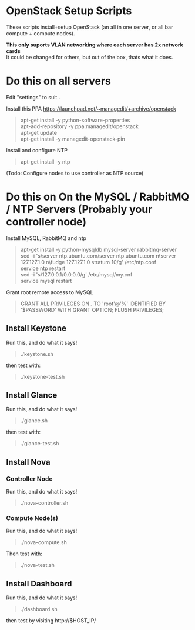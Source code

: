 # OpenStack Setup Scripts

These scripts install+setup OpenStack (an all in one server, or all bar compute + compute nodes).

**This only suports VLAN networking where each server has 2x network cards**  
It could be changed for others, but out of the box, thats what it does.

# Do this on all servers

Edit "settings" to suit..

Install this PPA https://launchpad.net/~managedit/+archive/openstack

> apt-get install -y python-software-properties  
> apt-add-repository -y ppa:managedit/openstack  
> apt-get update  
> apt-get install -y managedit-openstack-pin  

Install and configure NTP

> apt-get install -y ntp  

(Todo: Configure nodes to use controller as NTP source)

# Do this on On the MySQL / RabbitMQ / NTP Servers (Probably your controller node)

Install MySQL, RabbitMQ and ntp

> apt-get install -y python-mysqldb mysql-server rabbitmq-server  
> sed -i 's/server ntp.ubuntu.com/server ntp.ubuntu.com n\server 127.127.1.0 n\fudge 127.127.1.0 stratum 10/g' /etc/ntp.conf  
> service ntp restart  
> sed -i 's/127.0.0.1/0.0.0.0/g' /etc/mysql/my.cnf  
> service mysql restart  

Grant root remote access to MySQL

> GRANT ALL PRIVILEGES ON *.* TO 'root'@'%' IDENTIFIED BY '$PASSWORD' WITH GRANT OPTION; FLUSH PRIVILEGES;

## Install Keystone

Run this, and do what it says!

> ./keystone.sh

then test with:

> ./keystone-test.sh

## Install Glance

Run this, and do what it says!

> ./glance.sh

then test with:

> ./glance-test.sh

## Install Nova

### Controller Node

Run this, and do what it says!

> ./nova-controller.sh

### Compute Node(s)

Run this, and do what it says!

> ./nova-compute.sh

Then test with:

> ./nova-test.sh

## Install Dashboard

Run this, and do what it says!

> ./dashboard.sh

then test by visiting http://$HOST_IP/
